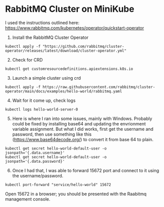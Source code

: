 # RabbitMQ Cluster on MiniKube

I used the instructions outlined here: https://www.rabbitmq.com/kubernetes/operator/quickstart-operator

1. Install the RabbitMQ Cluster Operator

```
kubectl apply -f "https://github.com/rabbitmq/cluster-operator/releases/latest/download/cluster-operator.yml"
```

2. Check for CRD

```
kubectl get customresourcedefinitions.apiextensions.k8s.io
```

3. Launch a simple cluster using crd

```
kubectl apply -f https://raw.githubusercontent.com/rabbitmq/cluster-operator/main/docs/examples/hello-world/rabbitmq.yaml
```

4. Wait for it come up, check logs

```
kubectl logs hello-world-server-0
```

5. Here is where I ran into some issues, mainly with Windows. Probably could be fixed by installing base64 and updating the envrionment variable assignment. But what I did works, first get the username and password, then use something like this (https://www.base64decode.org/) to convert it from base 64 to plain.

```
kubectl get secret hello-world-default-user -o jsonpath='{.data.username}'
kubectl get secret hello-world-default-user -o jsonpath='{.data.password}'
```

6. Once I had that, I was able to forward 15672 port and connect to it using the username/password.

```
kubectl port-forward "service/hello-world" 15672
```

Open 15672 in a browser; you should be presented with the Raabitmq management console.
